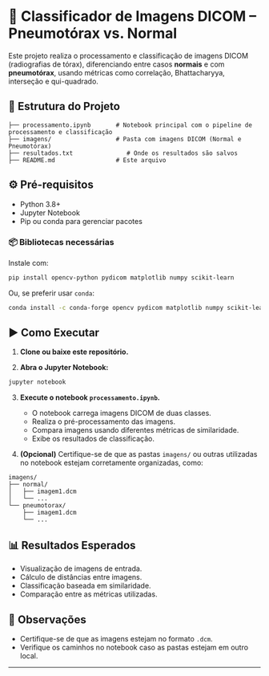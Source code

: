 

# 🩻 Classificador de Imagens DICOM – Pneumotórax vs. Normal

Este projeto realiza o processamento e classificação de imagens DICOM (radiografias de tórax), diferenciando entre casos **normais** e com **pneumotórax**, usando métricas como correlação, Bhattacharyya, interseção e qui-quadrado.

## 📁 Estrutura do Projeto

```
├── processamento.ipynb       # Notebook principal com o pipeline de processamento e classificação
├── imagens/                  # Pasta com imagens DICOM (Normal e Pneumotórax)
├── resultados.txt               # Onde os resultados são salvos
├── README.md                 # Este arquivo
```

## ⚙️ Pré-requisitos

* Python 3.8+
* Jupyter Notebook
* Pip ou conda para gerenciar pacotes

### 📦 Bibliotecas necessárias

Instale com:

```bash
pip install opencv-python pydicom matplotlib numpy scikit-learn
```

Ou, se preferir usar `conda`:

```bash
conda install -c conda-forge opencv pydicom matplotlib numpy scikit-learn
```

## ▶️ Como Executar

1. **Clone ou baixe este repositório.**

2. **Abra o Jupyter Notebook:**

```bash
jupyter notebook
```

3. **Execute o notebook `processamento.ipynb`.**

   * O notebook carrega imagens DICOM de duas classes.
   * Realiza o pré-processamento das imagens.
   * Compara imagens usando diferentes métricas de similaridade.
   * Exibe os resultados de classificação.

4. **(Opcional)** Certifique-se de que as pastas `imagens/` ou outras utilizadas no notebook estejam corretamente organizadas, como:

```
imagens/
├── normal/
│   ├── imagem1.dcm
│   └── ...
└── pneumotorax/
    ├── imagem1.dcm
    └── ...
```

## 📊 Resultados Esperados

* Visualização de imagens de entrada.
* Cálculo de distâncias entre imagens.
* Classificação baseada em similaridade.
* Comparação entre as métricas utilizadas.

## 📌 Observações

* Certifique-se de que as imagens estejam no formato `.dcm`.
* Verifique os caminhos no notebook caso as pastas estejam em outro local.

---

